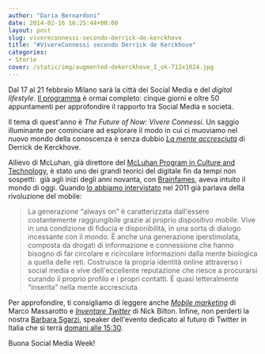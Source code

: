 ```yaml
---
author: "Daria Bernardoni"
date: 2014-02-16 16:25:44+00:00
layout: post
slug: vivereconnessi-secondo-derrick-de-kerckhove
title: "#VivereConnessi secondo Derrick de Kerckhove"
categories:
- Storie
cover: /static/img/augmented-dekerckhove_I_ok-712x1024.jpg
---
```


Dal 17 al 21 febbraio Milano sarà la città dei Social Media e del _digital lifestyle_. [Il programma](http://socialmediaweek.us3.list-manage.com/track/click?u=c0152851fb78fb810ad551f4f&id=170d02f2b0&e=fffdabdfb3) è ormai completo: cinque giorni e oltre 50 appuntamenti per approfondire il rapporto tra Social Media e società.

Il tema di quest'anno è _The Future of Now: Vivere Connessi_. Un saggio illuminante per cominciare ad esplorare il modo in cui ci muoviamo nel nuovo mondo della conoscenza è senza dubbio [_La mente accresciuta_](http://www.amazon.it/La-mente-accresciuta-Derrick-Kerckhove-ebook/dp/B004EYTBGC/) di Derrick de Kerckhove.

Allievo di McLuhan, già direttore del [McLuhan Program in Culture and Technology](http://en.wikipedia.org/wiki/McLuhan_Program_in_Culture_and_Technology), è stato uno dei grandi teorici del digitale fin da tempi non sospetti:  già agli inizi degli anni novanta, con [Brainfames](http://www.ibs.it/code/9788880000013/de-kerckhove-derrick/brainframes-mente-tecnologia.html), aveva intuito il mondo di oggi. Quando [lo abbiamo intervistato](http://www.lastampa.it/2011/02/16/tecnologia/stupido-chi-non-usa-google-llnKyASq1ivPBXii7JR0ZP/pagina.html) nel 2011 già parlava della rivoluzione del mobile:

> La generazione “always on” è caratterizzata dall'essere costantemente raggiungibile grazie al proprio dispositivo mobile. Vive in una condizione di fiducia e disponibilità, in una sorta di dialogo incessante con il mondo. È anche una generazione iperstimolata, composta da drogati di informazione e connessione che hanno bisogno di far circolare e ricircolare informazioni dalla mente biologica a quella delle reti. Costruisce la propria identità online attraverso i social media e vive dell'eccellente reputazione che riesce a procurarsi curando il proprio profilo e i propri contatti. È quasi letteralmente “inserita” nella mente accresciuta. 

Per approfondire, ti consigliamo di leggere anche [_Mobile marketing_](http://sushi.apogeonline.com/ebook/mobile-marketing) di Marco Massarotto e _[Inventare Twitter](http://www.bookrepublic.it/book/9788852047107-inventare-twitter/)_ di Nick Bilton. Infine, non perderti la nostra [Barbara Sgarzi](http://40k.it/blog/2012/07/30/twitter-news-e-comunicazione/), speaker dell'evento dedicato al futuro di Twitter in Italia che si terrà [domani alle 15:30](http://socialmediaweek.org/milan/events/?id=166577#.UwDlbkJ5OBc).

Buona Social Media Week!